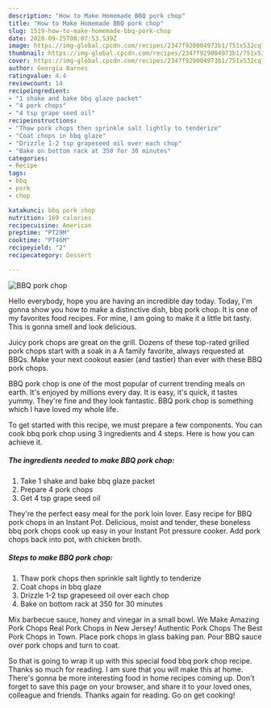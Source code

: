 ```yaml
---
description: "How to Make Homemade BBQ pork chop"
title: "How to Make Homemade BBQ pork chop"
slug: 1519-how-to-make-homemade-bbq-pork-chop
date: 2020-09-25T08:07:53.539Z
image: https://img-global.cpcdn.com/recipes/2347f929004973b1/751x532cq70/bbq-pork-chop-recipe-main-photo.jpg
thumbnail: https://img-global.cpcdn.com/recipes/2347f929004973b1/751x532cq70/bbq-pork-chop-recipe-main-photo.jpg
cover: https://img-global.cpcdn.com/recipes/2347f929004973b1/751x532cq70/bbq-pork-chop-recipe-main-photo.jpg
author: Georgia Barnes
ratingvalue: 4.4
reviewcount: 14
recipeingredient:
- "1 shake and bake bbq glaze packet"
- "4 pork chops"
- "4 tsp grape seed oil"
recipeinstructions:
- "Thaw pork chops then sprinkle salt lightly to tenderize"
- "Coat chops in bbq glaze"
- "Drizzle 1-2 tsp grapeseed oil over each chop"
- "Bake on bottom rack at 350 for 30 minutes"
categories:
- Recipe
tags:
- bbq
- pork
- chop

katakunci: bbq pork chop 
nutrition: 169 calories
recipecuisine: American
preptime: "PT29M"
cooktime: "PT46M"
recipeyield: "2"
recipecategory: Dessert

---
```



![BBQ pork chop](https://img-global.cpcdn.com/recipes/2347f929004973b1/751x532cq70/bbq-pork-chop-recipe-main-photo.jpg)

Hello everybody, hope you are having an incredible day today. Today, I'm gonna show you how to make a distinctive dish, bbq pork chop. It is one of my favorites food recipes. For mine, I am going to make it a little bit tasty. This is gonna smell and look delicious.

Juicy pork chops are great on the grill. Dozens of these top-rated grilled pork chops start with a soak in a A family favorite, always requested at BBQs. Make your next cookout easier (and tastier) than ever with these BBQ pork chops.

BBQ pork chop is one of the most popular of current trending meals on earth. It's enjoyed by millions every day. It is easy, it's quick, it tastes yummy. They're fine and they look fantastic. BBQ pork chop is something which I have loved my whole life.


To get started with this recipe, we must prepare a few components. You can cook bbq pork chop using 3 ingredients and 4 steps. Here is how you can achieve it.

<!--inarticleads1-->

##### The ingredients needed to make BBQ pork chop:

1. Take 1 shake and bake bbq glaze packet
1. Prepare 4 pork chops
1. Get 4 tsp grape seed oil


They&#39;re the perfect easy meal for the pork loin lover. Easy recipe for BBQ pork chops in an Instant Pot. Delicious, moist and tender, these boneless bbq pork chops cook up easy in your Instant Pot pressure cooker. Add pork chops back into pot, with chicken broth. 

<!--inarticleads2-->

##### Steps to make BBQ pork chop:

1. Thaw pork chops then sprinkle salt lightly to tenderize
1. Coat chops in bbq glaze
1. Drizzle 1-2 tsp grapeseed oil over each chop
1. Bake on bottom rack at 350 for 30 minutes


Mix barbecue sauce, honey and vinegar in a small bowl. We Make Amazing Pork Chops Real Pork Chops in New Jersey! Authentic Pork Chops The Best Pork Chops in Town. Place pork chops in glass baking pan. Pour BBQ sauce over pork chops and turn to coat. 

So that is going to wrap it up with this special food bbq pork chop recipe. Thanks so much for reading. I am sure that you will make this at home. There's gonna be more interesting food in home recipes coming up. Don't forget to save this page on your browser, and share it to your loved ones, colleague and friends. Thanks again for reading. Go on get cooking!
